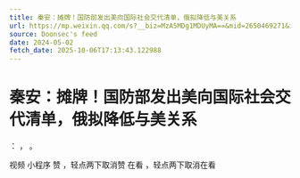 ```yaml
---
title: 秦安：摊牌！国防部发出美向国际社会交代清单，俄拟降低与美关系
url: https://mp.weixin.qq.com/s?__biz=MzA5MDg1MDUyMA==&mid=2650469271&idx=1&sn=99350d1d6d2c9741be1ee954f2f30429
source: Doonsec's feed
date: 2024-05-02
fetch_date: 2025-10-06T17:13:43.122988
---
```


# 秦安：摊牌！国防部发出美向国际社会交代清单，俄拟降低与美关系

：
，
。

视频
小程序
赞
，轻点两下取消赞
在看
，轻点两下取消在看